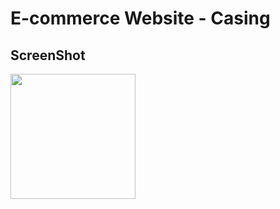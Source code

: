 # E-commerce Website - Casing

## ScreenShot
<img src="![image](https://github.com/user-attachments/assets/a5e86175-3808-4d7f-a832-ec9993dee91c)"
 width="200" />
